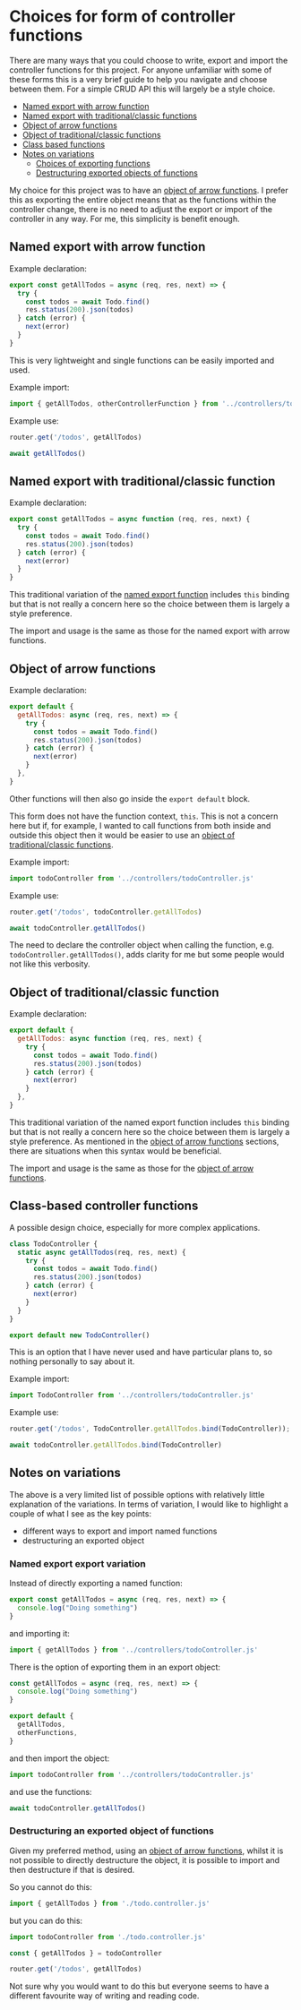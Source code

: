# Choices for form of controller functions

There are many ways that you could choose to write, export and import the controller functions for this project. For anyone unfamiliar with some of these forms this is a very brief guide to help you navigate and choose between them. For a simple CRUD API this will largely be a style choice.

- [Named export with arrow function](#named-export-with-arrow-function)
- [Named export with traditional/classic functions](#named-export-with-traditionalclassic-function)
- [Object of arrow functions](#object-of-arrow-functions)
- [Object of traditional/classic functions](#object-of-traditionalclassic-function)
- [Class based functions](#class-based-controller-functions)
- [Notes on variations](#notes-on-variations)
  - [Choices of exporting functions](#named-export-export-variation)
  - [Destructuring exported objects of functions](#destructuring-an-exported-object-of-functions)

My choice for this project was to have an [object of arrow functions](#object-of-arrow-functions). I prefer this as exporting the entire object means that as the functions within the controller change, there is no need to adjust the export or import of the controller in any way. For me, this simplicity is benefit enough.

## Named export with arrow function

Example declaration:
```javascript
export const getAllTodos = async (req, res, next) => {
  try {
    const todos = await Todo.find()
    res.status(200).json(todos)
  } catch (error) {
    next(error)
  }
}
```

This is very lightweight and single functions can be easily imported and used.

Example import:
```javascript
import { getAllTodos, otherControllerFunction } from '../controllers/todoController.js'
```

Example use:
```javascript
router.get('/todos', getAllTodos)
```
```javascript
await getAllTodos()
```

## Named export with traditional/classic function

Example declaration:
```javascript
export const getAllTodos = async function (req, res, next) {
  try {
    const todos = await Todo.find()
    res.status(200).json(todos)
  } catch (error) {
    next(error)
  }
}
```

This traditional variation of the [named export function](#named-export-with-arrow-function) includes `this` binding but that is not really a concern here so the choice between them is largely a style preference.

The import and usage is the same as those for the named export with arrow functions.

## Object of arrow functions

Example declaration:
```javascript
export default {
  getAllTodos: async (req, res, next) => {
    try {
      const todos = await Todo.find()
      res.status(200).json(todos)
    } catch (error) {
      next(error)
    }
  },
}
```

Other functions will then also go inside the `export default` block. 

This form does not have the function context, `this`. This is not a concern here but if, for example, I wanted to call functions from both inside and outside this object then it would be easier to use an [object of traditional/classic functions](#object-of-traditionalclassic-function).

Example import:
```javascript
import todoController from '../controllers/todoController.js'
```

Example use:
```javascript
router.get('/todos', todoController.getAllTodos)
```
```javascript
await todoController.getAllTodos()
```

The need to declare the controller object when calling the function, e.g. `todoController.getAllTodos()`, adds clarity for me but some people would not like this verbosity.

## Object of traditional/classic function

Example declaration:
```javascript
export default {
  getAllTodos: async function (req, res, next) {
    try {
      const todos = await Todo.find()
      res.status(200).json(todos)
    } catch (error) {
      next(error)
    }
  },
}
```

This traditional variation of the named export function includes `this` binding but that is not really a concern here so the choice between them is largely a style preference. As mentioned in the [object of arrow functions](#object-of-arrow-functions) sections, there are situations when this syntax would be beneficial.

The import and usage is the same as those for the [object of arrow functions](#object-of-arrow-functions).

## Class-based controller functions

A possible design choice, especially for more complex applications.

```javascript
class TodoController {
  static async getAllTodos(req, res, next) {
    try {
      const todos = await Todo.find()
      res.status(200).json(todos)
    } catch (error) {
      next(error)
    }
  }
}

export default new TodoController()
```

This is an option that I have never used and have particular plans to, so nothing personally to say about it.

Example import:
```javascript
import TodoController from '../controllers/todoController.js'
```

Example use:
```javascript
router.get('/todos', TodoController.getAllTodos.bind(TodoController));
```
```javascript
await todoController.getAllTodos.bind(TodoController)
```

## Notes on variations

The above is a very limited list of possible options with relatively little explanation of the variations. In terms of variation, I would like to highlight a couple of what I see as the key points:

- different ways to export and import named functions
- destructuring an exported object


### Named export export variation

Instead of directly exporting a named function:
```javascript
export const getAllTodos = async (req, res, next) => {
  console.log("Doing something")
}
```
and importing it:
```javascript
import { getAllTodos } from '../controllers/todoController.js'
```

There is the option of exporting them in an export object:
```javascript
const getAllTodos = async (req, res, next) => {
  console.log("Doing something")
}

export default {
  getAllTodos,
  otherFunctions,
}
```
and then import the object:
```javascript
import todoController from '../controllers/todoController.js'
```
and use the functions:
```javascript
await todoController.getAllTodos()
```

### Destructuring an exported object of functions

Given my preferred method, using an [object of arrow functions](#object-of-arrow-functions), whilst it is not possible to directly destructure the object, it is possible to import and then destructure if that is desired.

So you cannot do this:
```javascript
import { getAllTodos } from './todo.controller.js'
```

but you can do this:
```javascript
import todoController from './todo.controller.js'

const { getAllTodos } = todoController

router.get('/todos', getAllTodos)
```

Not sure why you would want to do this but everyone seems to have a different favourite way of writing and reading code.
